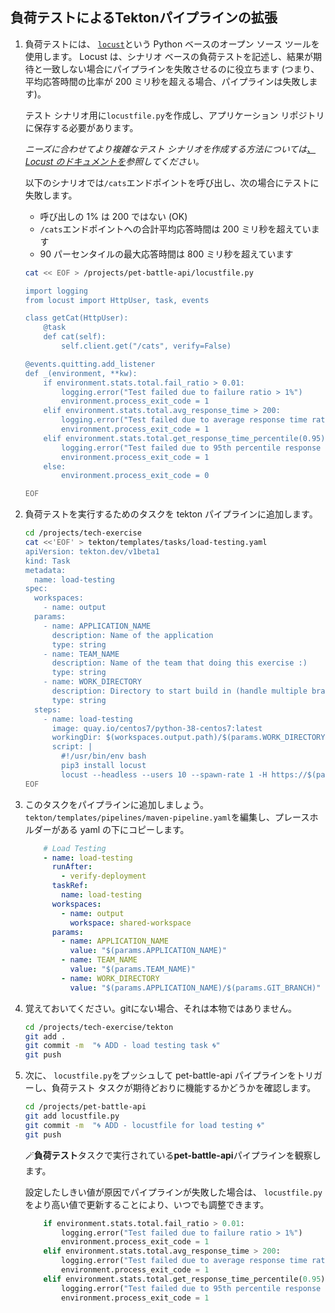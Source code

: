 ## 負荷テストによるTektonパイプラインの拡張

1. 負荷テストには、 <span style="color:blue;"><a href="https://docs.locust.io/en/stable/index.html"><code>locust</code></a></span>という Python ベースのオープン ソース ツールを使用します。 Locust は、シナリオ ベースの負荷テストを記述し、結果が期待と一致しない場合にパイプラインを失敗させるのに役立ちます (つまり、平均応答時間の比率が 200 ミリ秒を超える場合、パイプラインは失敗します)。

    テスト シナリオ用に`locustfile.py`を作成し、アプリケーション リポジトリに保存する必要があります。

    *ニーズに合わせてより複雑なテスト シナリオを作成する方法については<span style="color:blue;"><a href="https://docs.locust.io/en/stable/writing-a-locustfile.html">、Locust のドキュメントを</a></span>参照してください。*

    以下のシナリオでは`/cats`エンドポイントを呼び出し、次の場合にテストに失敗します。

    - 呼び出しの 1% は 200 ではない (OK)
    - `/cats`エンドポイントへの合計平均応答時間は 200 ミリ秒を超えています
    - 90 パーセンタイルの最大応答時間は 800 ミリ秒を超えています

    ```bash
    cat << EOF > /projects/pet-battle-api/locustfile.py

    import logging
    from locust import HttpUser, task, events

    class getCat(HttpUser):
        @task
        def cat(self):
            self.client.get("/cats", verify=False)

    @events.quitting.add_listener
    def _(environment, **kw):
        if environment.stats.total.fail_ratio > 0.01:
            logging.error("Test failed due to failure ratio > 1%")
            environment.process_exit_code = 1
        elif environment.stats.total.avg_response_time > 200:
            logging.error("Test failed due to average response time ratio > 200 ms")
            environment.process_exit_code = 1
        elif environment.stats.total.get_response_time_percentile(0.95) > 800:
            logging.error("Test failed due to 95th percentile response time > 800 ms")
            environment.process_exit_code = 1
        else:
            environment.process_exit_code = 0

    EOF
    ```

2. 負荷テストを実行するためのタスクを tekton パイプラインに追加します。

    ```bash
    cd /projects/tech-exercise
    cat <<'EOF' > tekton/templates/tasks/load-testing.yaml
    apiVersion: tekton.dev/v1beta1
    kind: Task
    metadata:
      name: load-testing
    spec:
      workspaces:
        - name: output
      params:
        - name: APPLICATION_NAME
          description: Name of the application
          type: string
        - name: TEAM_NAME
          description: Name of the team that doing this exercise :)
          type: string
        - name: WORK_DIRECTORY
          description: Directory to start build in (handle multiple branches)
          type: string
      steps:
        - name: load-testing
          image: quay.io/centos7/python-38-centos7:latest
          workingDir: $(workspaces.output.path)/$(params.WORK_DIRECTORY)
          script: |
            #!/usr/bin/env bash
            pip3 install locust
            locust --headless --users 10 --spawn-rate 1 -H https://$(params.APPLICATION_NAME)-$(params.TEAM_NAME)-test.{{ .Values.cluster_domain }} --run-time 1m --loglevel INFO --only-summary
    EOF
    ```

3. このタスクをパイプラインに追加しましょう。 `tekton/templates/pipelines/maven-pipeline.yaml`を編集し、プレースホルダーがある yaml の下にコピーします。

    ```yaml
        # Load Testing
        - name: load-testing
          runAfter:
            - verify-deployment
          taskRef:
            name: load-testing
          workspaces:
            - name: output
              workspace: shared-workspace
          params:
            - name: APPLICATION_NAME
              value: "$(params.APPLICATION_NAME)"
            - name: TEAM_NAME
              value: "$(params.TEAM_NAME)"
            - name: WORK_DIRECTORY
              value: "$(params.APPLICATION_NAME)/$(params.GIT_BRANCH)"
    ```

4. 覚えておいてください。gitにない場合、それは本物ではありません。

    ```bash
    cd /projects/tech-exercise/tekton
    git add .
    git commit -m  "🌀 ADD - load testing task 🌀"
    git push
    ```

5. 次に、 `locustfile.py`をプッシュして pet-battle-api パイプラインをトリガーし、負荷テスト タスクが期待どおりに機能するかどうかを確認します。

    ```bash
    cd /projects/pet-battle-api
    git add locustfile.py
    git commit -m  "🌀 ADD - locustfile for load testing 🌀"
    git push
    ```

    🪄**負荷テスト**タスクで実行されている**pet-battle-api**パイプラインを観察します。

    設定したしきい値が原因でパイプラインが失敗した場合は、 `locustfile.py`をより高い値で更新することにより、いつでも調整できます。

    ```py
        if environment.stats.total.fail_ratio > 0.01:
            logging.error("Test failed due to failure ratio > 1%")
            environment.process_exit_code = 1
        elif environment.stats.total.avg_response_time > 200:
            logging.error("Test failed due to average response time ratio > 200 ms")
            environment.process_exit_code = 1
        elif environment.stats.total.get_response_time_percentile(0.95) > 800:
            logging.error("Test failed due to 95th percentile response time > 800 ms")
            environment.process_exit_code = 1
    ```
